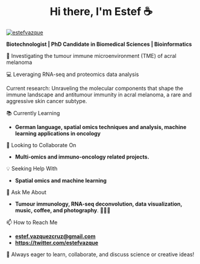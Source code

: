 <h1 align="center">Hi there, I'm Estef ☕ </h1>

<p align="left"> <a href="https://twitter.com/estefvazque" target="blank"><img src="https://img.shields.io/twitter/follow/estefvazque?logo=twitter&style=for-the-badge" alt="estefvazque" /></a> </p>

**Biotechnologist | PhD Candidate in Biomedical Sciences | Bioinformatics**

🧬 Investigating the tumour immune microenvironment (TME) of acral melanoma  

💻 Leveraging RNA-seq and proteomics data analysis

Current research: Unraveling the molecular components that shape the immune landscape and antitumour immunity in acral melanoma, a rare and aggressive skin cancer subtype.


📚 Currently Learning

 - **German language, spatial omics techniques and analysis, machine learning applications in oncology**

👥 Looking to Collaborate On

- **Multi-omics and immuno-oncology related projects.**

💡 Seeking Help With

-  **Spatial omics and machine learning**

💬 Ask Me About

- **Tumour immunology, RNA-seq deconvolution, data visualization, music, coffee, and photography**. 🎸🎹🎨

📫 How to Reach Me

- **estef.vazquezcruz@gmail.com**
- **https://twitter.com/estefvazque**
  

🎵 Always eager to learn, collaborate, and discuss science or creative ideas!
